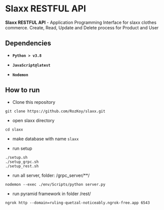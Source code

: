 # Slaxx RESTFUL API
**Slaxx RESTFUL API** - Application Programming Interface for slaxx clothes commerce. Create, Read, Update and Delete process for Product and User

## Dependencies
- **`Python > v3.8`**

- **`JavaScript@latest`**

- **`Nodemon`**

## How to run
- Clone this repository

```
git clone https://github.com/RozKoy/slaxx.git
```

- open slaxx directory

```
cd slaxx
```

- make database with name `slaxx`

- run setup

```
./setup.sh
./setup_grpc.sh
./setup_rest.sh
```

- run all server, folder: /grpc_server/**/

```
nodemon --exec ./env/Scripts/python server.py
```

- run pyramid framework in folder /rest/

```
ngrok http --domain=ruling-quetzal-noticeably.ngrok-free.app 6543
```
